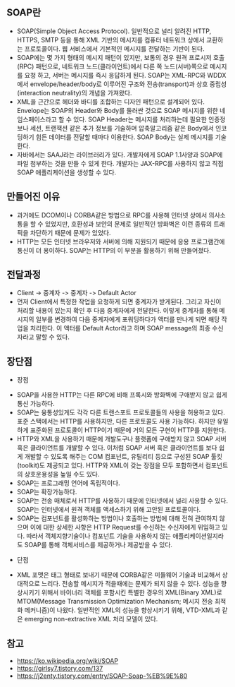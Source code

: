 ## SOAP란
- SOAP(Simple Object Access Protocol). 일반적으로 널리 알려진 HTTP, HTTPS, SMTP 등을 통해 XML 기반의 메시지를 컴퓨터 네트워크 상에서 교환하는 프로토콜이다. 웹 서비스에서 기본적인 메시지를 전달하는 기반이 된다.
- SOAP에는 몇 가지 형태의 메시지 패턴이 있지만, 보통의 경우 원격 프로시저 호출(RPC) 패턴으로, 네트워크 노드(클라이언트)에서 다른 쪽 노드(서버)쪽으로 메시지를 요청 하고, 서버는 메시지를 즉시 응답하게 된다. SOAP는 XML-RPC와 WDDX에서 envelope/header/body로 이루어진 구조와 전송(transport)과 상호 중립성(interaction neutrality)의 개념을 가져왔다. 
- XML을 근간으로 헤더와 바디를 조합하는 디자인 패턴으로 설계되어 있다. Envelope는 SOAP의 Header와 Body를 둘러싼 것으로 SOAP 메시지를 위한 네임스페이스라고 할 수 있다. SOAP Header는 메시지를 처리하는데 필요한 인증정보나 세션, 트랜잭션 같은 추가 정보를 기술하며 압축알고리즘 같은 Body에서 인코딩하기 힘든 데이터를 전달할 때마다 이용한다. SOAP Body는 실제 메시지를 기술한다.
- 자바에서는 SAAJ라는 라이브러리가 있다. 개발자에게 SOAP 1.1사양과 SOAP에 파일 첨부하는 것을 만들 수 있게 한다. 개발자는 JAX-RPC를 사용하지 않고 직접 SOAP 애플리케이션을 생성할 수 있다.

## 만들어진 이유
- 과거에도 DCOM이나 CORBA같은 방법으로 RPC를 사용해 인터넷 상에서 의사소통을 할 수 있었지만, 호환성과 보안의 문제로 일반적인 방화벽은 이런 종류의 트래픽을 차단하기 때문에 문제가 있었다. 
- HTTP는 모든 인터넷 브라우저와 서버에 의해 지원되기 때문에 응용 프로그램간에 통신이 더 용이하다. SOAP는 HTTP의 이 부분을 활용하기 위해 만들어졌다.

## 전달과정
- Client -> 중계자 -> 중계자 -> Default Actor
- 먼저 Client에서 특정한 작업을 요청하게 되면 중계자가 받게된다. 그리고 자신이 처리할 내용이 있는지 확인 후 다음 중계자에게 전달한다. 이렇게 중계자를 통해 메시지의 일부를 변경하여 다음 중계자에게 포워딩하다가 액터를 만나게 되면 해당 작업을 처리한다. 이 액터를 Default Actor라고 하며 SOAP message의 최종 수신자라고 말할 수 있다. 

## 장단점
- 장점
<ul><li>SOAP을 사용한 HTTP는 다른 RPC에 비해 프록시와 방화벽에 구애받지 않고 쉽게 통신 가능하다.</li>
<li>SOAP는 융통성있게도 각각 다른 트랜스포트 프로토콜들의 사용을 허용하고 있다. 표준 스택에서는 HTTP를 사용하지만, 다른 프로토콜도 사용 가능하다. 
하지만 유일하게 표준화된 프로토콜이 HTTP이기 때문에 거의 모든 구현이 HTTP를 지원한다.</li>
<li>HTTP와 XML을 사용하기 때문에 개발도구나 플랫폼에 구애받지 않고 SOAP 서버 혹은 클라이언트를 개발할 수 있다. 이처럼 SOAP 서버 혹은 클라이언트를 보다 쉽게 개발할 수 있도록 해주는 COM 컴포넌트, 유틸리티 등으로 구성된 SOAP 툴킷(toolkit)도 제공되고 있다. HTTP와 XML이 갖는 장점을 모두 포함하면서 컴포넌트의 상호운용성을 높일 수도 있다.</li>
<li>SOAP는 프로그래밍 언어에 독립적이다.</li>
<li>SOAP는 확장가능하다.</li>
<li>SOAP는 전송 매체로서 HTTP를 사용하기 때문에 인터넷에서 널리 사용할 수 있다. SOAP는 인터넷에서 원격 객체를 액세스하기 위해 고안된 프로토콜이다.</li>
<li>SOAP는 컴포넌트를 활성화하는 방법이나 호출하는 방법에 대해 전혀 관여하지 않으며 이에 대한 상세한 사항은 HTTP Request를 수신하는 수신자에게 위임하고 있다. 따라서 객체지향기술이나 컴포넌트 기술을 사용하지 않는 애플리케이션일지라도 SOAP를 통해 객체서비스를 제공하거나 제공받을 수 있다.</li></ul>

- 단점
<ul><li>XML 포맷은 태그 형태로 보내기 때문에 CORBA같은 미들웨어 기술과 비교해서 상대적으로 느리다. 전송할 메시지가 적을때에는 문제가 되지 않을 수 있다. 성능을 향상시키기 위해서 바이너리 객체를 포함시킨 특별한 경우의 XML(Binary XML)로 MTOM(Message Transmission Optimization Mechanism; 메시지 전송 최적화 메커니즘)이 나왔다. 일반적인 XML의 성능을 향상시키기 위해, VTD-XML과 같은 emerging non-extractive XML 처리 모델이 있다.</li></ul>

## 참고
- https://ko.wikipedia.org/wiki/SOAP
- https://girlsy7.tistory.com/137
- https://j2enty.tistory.com/entry/SOAP-Soap-%EB%9E%80
